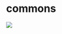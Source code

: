 # commons 
[![](https://jitpack.io/v/wckd-store/commons.svg)](https://jitpack.io/#wckd-store/commons)
